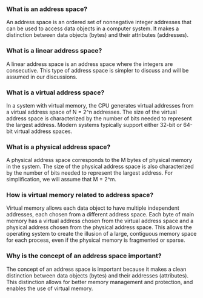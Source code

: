 ### What is an address space?

An address space is an ordered set of nonnegative integer addresses that can be used to access data objects in a computer system. It makes a distinction between data objects (bytes) and their attributes (addresses).

### What is a linear address space?

A linear address space is an address space where the integers are consecutive. This type of address space is simpler to discuss and will be assumed in our discussions.

### What is a virtual address space?

In a system with virtual memory, the CPU generates virtual addresses from a virtual address space of N = 2^n addresses. The size of the virtual address space is characterized by the number of bits needed to represent the largest address. Modern systems typically support either 32-bit or 64-bit virtual address spaces.

### What is a physical address space?

A physical address space corresponds to the M bytes of physical memory in the system. The size of the physical address space is also characterized by the number of bits needed to represent the largest address. For simplification, we will assume that M = 2^m.

### How is virtual memory related to address space?

Virtual memory allows each data object to have multiple independent addresses, each chosen from a different address space. Each byte of main memory has a virtual address chosen from the virtual address space and a physical address chosen from the physical address space. This allows the operating system to create the illusion of a large, contiguous memory space for each process, even if the physical memory is fragmented or sparse.

### Why is the concept of an address space important?

The concept of an address space is important because it makes a clean distinction between data objects (bytes) and their addresses (attributes). This distinction allows for better memory management and protection, and enables the use of virtual memory.